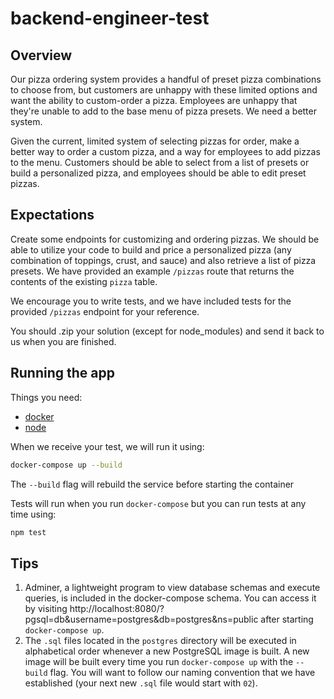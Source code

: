 # backend-engineer-test

## Overview
Our pizza ordering system provides a handful of preset pizza combinations to choose from, but customers are unhappy with these limited options and want the ability to custom-order a pizza. 
Employees are unhappy that they're unable to add to the base menu of pizza presets. We need a better system.

Given the current, limited system of selecting pizzas for order, make a better way to order a custom pizza, and a way for employees to add pizzas to the menu.
Customers should be able to select from a list of presets or build a personalized pizza, and employees should be able to edit preset pizzas.

## Expectations
Create some endpoints for customizing and ordering pizzas.
We should be able to utilize your code to build and price a personalized pizza (any combination of toppings, crust, and sauce) and also retrieve a list of pizza presets. 
We have provided an example `/pizzas` route that returns the contents of the existing `pizza` table.

We encourage you to write tests, and we have included tests for the provided `/pizzas` endpoint for your reference.

You should .zip your solution (except for node_modules) and send it back to us when you are finished.

## Running the app
Things you need:
* [docker](https://www.docker.com/community-edition#/download)
* [node](https://nodejs.org/en/download/)

When we receive your test, we will run it using:
```bash
docker-compose up --build
```
The `--build` flag will rebuild the service before starting the container

Tests will run when you run `docker-compose` but you can run tests at any time using:
```bash
npm test
```

## Tips

1. Adminer, a lightweight program to view database schemas and execute queries, is included in the docker-compose
schema.  You can access it by visiting http://localhost:8080/?pgsql=db&username=postgres&db=postgres&ns=public after
starting `docker-compose up`.
2. The `.sql` files located in the `postgres` directory will be executed in alphabetical order whenever a new PostgreSQL
image is built.  A new image will be built every time you run `docker-compose up` with the `--build` flag. You will want
to follow our naming convention that we have established (your next new `.sql` file would start with `02`).
